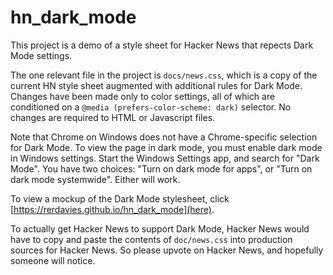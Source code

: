 # hn_dark_mode
This project is a demo of a style sheet for Hacker News that repects Dark Mode settings. 

The one relevant file in the project is `docs/news.css`, which is a copy of the current HN style sheet augmented with additional rules for Dark Mode. 
Changes have been made only to color settings, all of which are conditioned on a `@media (prefers-color-scheme: dark)` selector. No changes are required
to HTML or Javascript files.

Note that Chrome on Windows does not have a Chrome-specific selection for Dark Mode. To view the page in dark mode, you must enable dark mode in Windows settings. Start the Windows Settings app, and search for "Dark Mode". You have two choices: "Turn on dark mode for apps", or "Turn on dark mode systemwide". Either will work.

To view a mockup of the Dark Mode stylesheet, click [https://rerdavies.github.io/hn_dark_mode](here).

To actually get Hacker News to support Dark Mode, Hacker News would have to copy and paste the contents of `doc/news.css` into production sources for Hacker News. So please upvote on Hacker News, and hopefully someone will notice.
